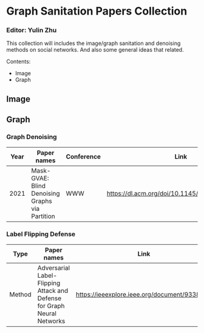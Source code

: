 # Graph Sanitation Papers Collection
### Editor: Yulin Zhu
This collection will includes the image/graph sanitation and denoising methods on social networks. And also some general ideas that related.  

Contents:
- Image
- Graph

## Image
## Graph
### Graph Denoising

| Year | Paper names | Conference | Link |
| ------ | ------ | ------ | ------ |
| 2021 | Mask-GVAE: Blind Denoising Graphs via Partition | WWW | https://dl.acm.org/doi/10.1145/3442381.3449899 |

### Label Flipping Defense

| Type | Paper names | Link |
| ------ | ------ | ------|
|Method|Adversarial Label-Flipping Attack and Defense for Graph Neural Networks|https://ieeexplore.ieee.org/document/9338299|
